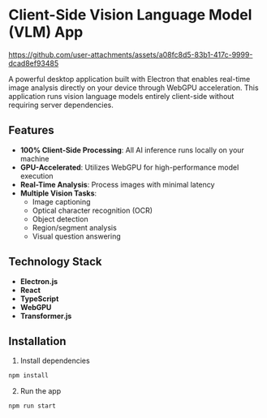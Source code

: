 # Client-Side Vision Language Model (VLM) App

https://github.com/user-attachments/assets/a08fc8d5-83b1-417c-9999-dcad8ef93485

A powerful desktop application built with Electron that enables real-time image analysis directly on your device through WebGPU acceleration. This application runs vision language models entirely client-side without requiring server dependencies.

## Features

- **100% Client-Side Processing**: All AI inference runs locally on your machine
- **GPU-Accelerated**: Utilizes WebGPU for high-performance model execution
- **Real-Time Analysis**: Process images with minimal latency
- **Multiple Vision Tasks**:
  - Image captioning
  - Optical character recognition (OCR)
  - Object detection
  - Region/segment analysis
  - Visual question answering

## Technology Stack

- **Electron.js**
- **React**
- **TypeScript**
- **WebGPU**
- **Transformer.js**

## Installation

1. Install dependencies

```bash
npm install
```

2. Run the app

```bash
npm run start
```
